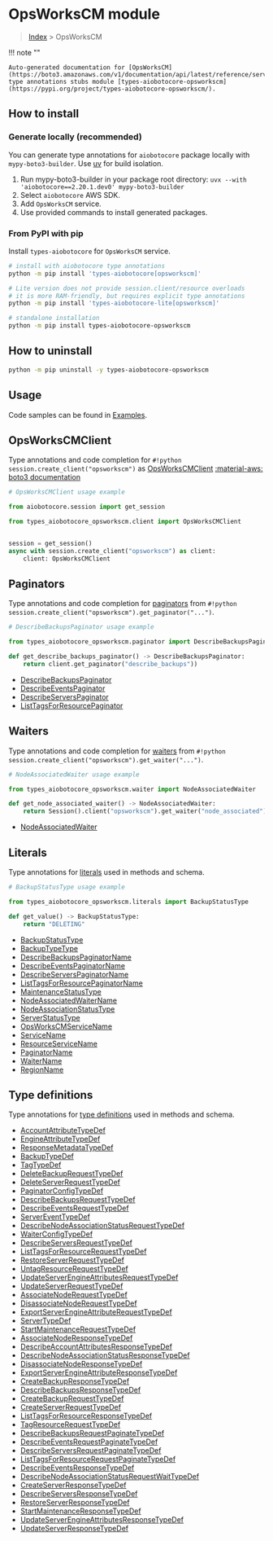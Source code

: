 # OpsWorksCM module

> [Index](../README.md) > OpsWorksCM


!!! note ""

    Auto-generated documentation for [OpsWorksCM](https://boto3.amazonaws.com/v1/documentation/api/latest/reference/services/opsworkscm.html#opsworkscm)
    type annotations stubs module [types-aiobotocore-opsworkscm](https://pypi.org/project/types-aiobotocore-opsworkscm/).

## How to install

### Generate locally (recommended)

You can generate type annotations for `aiobotocore` package locally with `mypy-boto3-builder`.
Use [uv](https://docs.astral.sh/uv/getting-started/installation/) for build isolation.

1. Run mypy-boto3-builder in your package root directory: `uvx --with 'aiobotocore==2.20.1.dev0' mypy-boto3-builder`
1. Select `aiobotocore` AWS SDK.
1. Add `OpsWorksCM` service.
1. Use provided commands to install generated packages.



### From PyPI with pip

Install `types-aiobotocore` for `OpsWorksCM` service.

```bash
# install with aiobotocore type annotations
python -m pip install 'types-aiobotocore[opsworkscm]'

# Lite version does not provide session.client/resource overloads
# it is more RAM-friendly, but requires explicit type annotations
python -m pip install 'types-aiobotocore-lite[opsworkscm]'

# standalone installation
python -m pip install types-aiobotocore-opsworkscm
```



## How to uninstall

```bash
python -m pip uninstall -y types-aiobotocore-opsworkscm
```

## Usage

Code samples can be found in [Examples](./usage.md).

## OpsWorksCMClient

Type annotations and code completion for  `#!python session.create_client("opsworkscm")` as [OpsWorksCMClient](./client.md)
[:material-aws: boto3 documentation](https://boto3.amazonaws.com/v1/documentation/api/latest/reference/services/opsworkscm.html#OpsWorksCM.Client)

```python
# OpsWorksCMClient usage example

from aiobotocore.session import get_session

from types_aiobotocore_opsworkscm.client import OpsWorksCMClient


session = get_session()
async with session.create_client("opsworkscm") as client:
    client: OpsWorksCMClient
```


## Paginators

Type annotations and code completion for
[paginators](./paginators.md)
from `#!python session.create_client("opsworkscm").get_paginator("...")`.

```python
# DescribeBackupsPaginator usage example

from types_aiobotocore_opsworkscm.paginator import DescribeBackupsPaginator

def get_describe_backups_paginator() -> DescribeBackupsPaginator:
    return client.get_paginator("describe_backups"))
```

- [DescribeBackupsPaginator](./paginators.md#describebackupspaginator)
- [DescribeEventsPaginator](./paginators.md#describeeventspaginator)
- [DescribeServersPaginator](./paginators.md#describeserverspaginator)
- [ListTagsForResourcePaginator](./paginators.md#listtagsforresourcepaginator)




## Waiters

Type annotations and code completion for
[waiters](./waiters.md)
from `#!python session.create_client("opsworkscm").get_waiter("...")`.

```python
# NodeAssociatedWaiter usage example

from types_aiobotocore_opsworkscm.waiter import NodeAssociatedWaiter

def get_node_associated_waiter() -> NodeAssociatedWaiter:
    return Session().client("opsworkscm").get_waiter("node_associated")
```

- [NodeAssociatedWaiter](./waiters.md#nodeassociatedwaiter)






## Literals

Type annotations for [literals](./literals.md) used in methods and schema.

```python
# BackupStatusType usage example

from types_aiobotocore_opsworkscm.literals import BackupStatusType

def get_value() -> BackupStatusType:
    return "DELETING"
```

- [BackupStatusType](./literals.md#backupstatustype)
- [BackupTypeType](./literals.md#backuptypetype)
- [DescribeBackupsPaginatorName](./literals.md#describebackupspaginatorname)
- [DescribeEventsPaginatorName](./literals.md#describeeventspaginatorname)
- [DescribeServersPaginatorName](./literals.md#describeserverspaginatorname)
- [ListTagsForResourcePaginatorName](./literals.md#listtagsforresourcepaginatorname)
- [MaintenanceStatusType](./literals.md#maintenancestatustype)
- [NodeAssociatedWaiterName](./literals.md#nodeassociatedwaitername)
- [NodeAssociationStatusType](./literals.md#nodeassociationstatustype)
- [ServerStatusType](./literals.md#serverstatustype)
- [OpsWorksCMServiceName](./literals.md#opsworkscmservicename)
- [ServiceName](./literals.md#servicename)
- [ResourceServiceName](./literals.md#resourceservicename)
- [PaginatorName](./literals.md#paginatorname)
- [WaiterName](./literals.md#waitername)
- [RegionName](./literals.md#regionname)




## Type definitions

Type annotations for [type definitions](./type_defs.md) used in methods and schema.

- [AccountAttributeTypeDef](./type_defs.md#accountattributetypedef)
- [EngineAttributeTypeDef](./type_defs.md#engineattributetypedef)
- [ResponseMetadataTypeDef](./type_defs.md#responsemetadatatypedef)
- [BackupTypeDef](./type_defs.md#backuptypedef)
- [TagTypeDef](./type_defs.md#tagtypedef)
- [DeleteBackupRequestTypeDef](./type_defs.md#deletebackuprequesttypedef)
- [DeleteServerRequestTypeDef](./type_defs.md#deleteserverrequesttypedef)
- [PaginatorConfigTypeDef](./type_defs.md#paginatorconfigtypedef)
- [DescribeBackupsRequestTypeDef](./type_defs.md#describebackupsrequesttypedef)
- [DescribeEventsRequestTypeDef](./type_defs.md#describeeventsrequesttypedef)
- [ServerEventTypeDef](./type_defs.md#servereventtypedef)
- [DescribeNodeAssociationStatusRequestTypeDef](./type_defs.md#describenodeassociationstatusrequesttypedef)
- [WaiterConfigTypeDef](./type_defs.md#waiterconfigtypedef)
- [DescribeServersRequestTypeDef](./type_defs.md#describeserversrequesttypedef)
- [ListTagsForResourceRequestTypeDef](./type_defs.md#listtagsforresourcerequesttypedef)
- [RestoreServerRequestTypeDef](./type_defs.md#restoreserverrequesttypedef)
- [UntagResourceRequestTypeDef](./type_defs.md#untagresourcerequesttypedef)
- [UpdateServerEngineAttributesRequestTypeDef](./type_defs.md#updateserverengineattributesrequesttypedef)
- [UpdateServerRequestTypeDef](./type_defs.md#updateserverrequesttypedef)
- [AssociateNodeRequestTypeDef](./type_defs.md#associatenoderequesttypedef)
- [DisassociateNodeRequestTypeDef](./type_defs.md#disassociatenoderequesttypedef)
- [ExportServerEngineAttributeRequestTypeDef](./type_defs.md#exportserverengineattributerequesttypedef)
- [ServerTypeDef](./type_defs.md#servertypedef)
- [StartMaintenanceRequestTypeDef](./type_defs.md#startmaintenancerequesttypedef)
- [AssociateNodeResponseTypeDef](./type_defs.md#associatenoderesponsetypedef)
- [DescribeAccountAttributesResponseTypeDef](./type_defs.md#describeaccountattributesresponsetypedef)
- [DescribeNodeAssociationStatusResponseTypeDef](./type_defs.md#describenodeassociationstatusresponsetypedef)
- [DisassociateNodeResponseTypeDef](./type_defs.md#disassociatenoderesponsetypedef)
- [ExportServerEngineAttributeResponseTypeDef](./type_defs.md#exportserverengineattributeresponsetypedef)
- [CreateBackupResponseTypeDef](./type_defs.md#createbackupresponsetypedef)
- [DescribeBackupsResponseTypeDef](./type_defs.md#describebackupsresponsetypedef)
- [CreateBackupRequestTypeDef](./type_defs.md#createbackuprequesttypedef)
- [CreateServerRequestTypeDef](./type_defs.md#createserverrequesttypedef)
- [ListTagsForResourceResponseTypeDef](./type_defs.md#listtagsforresourceresponsetypedef)
- [TagResourceRequestTypeDef](./type_defs.md#tagresourcerequesttypedef)
- [DescribeBackupsRequestPaginateTypeDef](./type_defs.md#describebackupsrequestpaginatetypedef)
- [DescribeEventsRequestPaginateTypeDef](./type_defs.md#describeeventsrequestpaginatetypedef)
- [DescribeServersRequestPaginateTypeDef](./type_defs.md#describeserversrequestpaginatetypedef)
- [ListTagsForResourceRequestPaginateTypeDef](./type_defs.md#listtagsforresourcerequestpaginatetypedef)
- [DescribeEventsResponseTypeDef](./type_defs.md#describeeventsresponsetypedef)
- [DescribeNodeAssociationStatusRequestWaitTypeDef](./type_defs.md#describenodeassociationstatusrequestwaittypedef)
- [CreateServerResponseTypeDef](./type_defs.md#createserverresponsetypedef)
- [DescribeServersResponseTypeDef](./type_defs.md#describeserversresponsetypedef)
- [RestoreServerResponseTypeDef](./type_defs.md#restoreserverresponsetypedef)
- [StartMaintenanceResponseTypeDef](./type_defs.md#startmaintenanceresponsetypedef)
- [UpdateServerEngineAttributesResponseTypeDef](./type_defs.md#updateserverengineattributesresponsetypedef)
- [UpdateServerResponseTypeDef](./type_defs.md#updateserverresponsetypedef)

